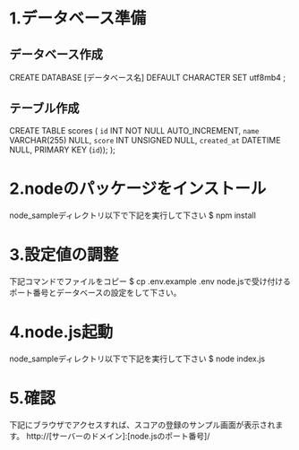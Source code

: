# 1.データベース準備

## データベース作成

  CREATE DATABASE [データベース名] DEFAULT CHARACTER SET utf8mb4 ;

## テーブル作成

  CREATE TABLE scores (
    `id` INT NOT NULL AUTO_INCREMENT,
    `name` VARCHAR(255) NULL,
    `score` INT UNSIGNED NULL,
    `created_at` DATETIME NULL,
    PRIMARY KEY (`id`));
  );

# 2.nodeのパッケージをインストール

  node_sampleディレクトリ以下で下記を実行して下さい
  $ npm install

# 3.設定値の調整

  下記コマンドでファイルをコピー
  $ cp .env.example .env
  node.jsで受け付けるポート番号とデータベースの設定をして下さい。

# 4.node.js起動

  node_sampleディレクトリ以下で下記を実行して下さい
  $ node index.js

# 5.確認

  下記にブラウザでアクセスすれば、スコアの登録のサンプル画面が表示されます。
  http://[サーバーのドメイン]:[node.jsのポート番号]/
